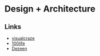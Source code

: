 # Design + Architecture

## Links

* [visualcraze](https://visualcraze.com/)
* [100life](https://100life.jp/)
* [Dezeen](https://www.dezeen.com/)

